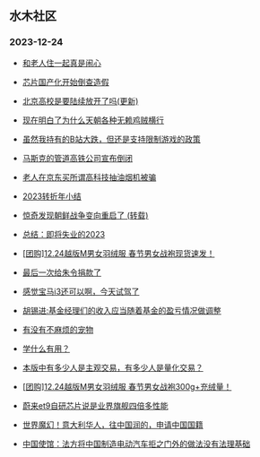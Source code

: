 ## 水木社区 
### 2023-12-24

+ [和老人住一起真是闹心](https://www.mysmth.net/nForum/article/FamilyLife/1766538075)

+ [芯片国产化开始倒查造假](https://www.mysmth.net/nForum/article/METech/465705)

+ [北京高校是要陆续放开了吗(更新)](https://www.mysmth.net/nForum/article/QingJiao/839471)

+ [现在明白了为什么天朝各种无赖鸡贼横行](https://www.mysmth.net/nForum/article/AutoWorld/1944744892)

+ [虽然我持有的B站大跌，但还是支持限制游戏的政策](https://www.mysmth.net/nForum/article/Stock/10730697)

+ [马斯克的管道高铁公司宣布倒闭](https://www.mysmth.net/nForum/article/Aero/417616)

+ [老人在京东买所谓高科技抽油烟机被骗](https://www.mysmth.net/nForum/article/DigiHome/1253502)

+ [2023转折年小结](https://www.mysmth.net/nForum/article/Divorce/2058166)

+ [惊奇发现朝鲜战争变向重启了 (转载)](https://www.mysmth.net/nForum/article/Joke/4141844)

+ [总结：即将失业的2023](https://www.mysmth.net/nForum/article/WorkLife/3469370)

+ [[团购]12.24越版M男女羽绒服 春节男女战袍现货速发！](https://www.mysmth.net/nForum/article/ADAgent_TG/1314692)

+ [最后一次给朱令捐款了](https://www.mysmth.net/nForum/article/FamilyLife/1766539366)

+ [感觉宝马i3还可以啊，今天试驾了](https://www.mysmth.net/nForum/article/GreenAuto/1434297)

+ [胡锡进:基金经理们的收入应当随着基金的盈亏情况做调整](https://www.mysmth.net/nForum/article/Stock/10731789)

+ [有没有不麻烦的宠物](https://www.mysmth.net/nForum/article/PetsEden/1400055)

+ [学什么有用？](https://www.mysmth.net/nForum/article/ChildEducation/2327702)

+ [本版中有多少人是主观交易，有多少人是量化交易？](https://www.mysmth.net/nForum/article/FuturesForex/846623)

+ [[团购]12.24越版M男女羽绒服 春节男女战袍300g+充绒量！](https://www.mysmth.net/nForum/article/ADAgent_TG/1314692)

+ [蔚来et9自研芯片说是业界旗舰四倍多性能](https://www.mysmth.net/nForum/article/GreenAuto/1434271)

+ [世界魔幻！意大利华人，往中国润的，申请中国国籍](https://www.mysmth.net/nForum/article/Oversea/4212224)

+ [中国使馆：法方将中国制造电动汽车拒之门外的做法没有法理基础](https://www.mysmth.net/nForum/article/AutoWorld/1944747034)

